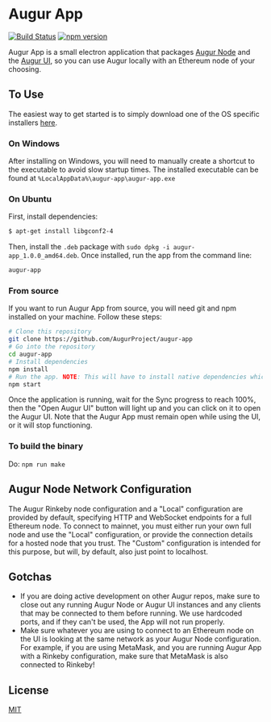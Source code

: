 # Augur App

[![Build Status](https://travis-ci.com/AugurProject/augur-app.svg?branch=master)](https://travis-ci.com/AugurProject/augur-app)
[![npm version](https://badge.fury.io/js/augur-app.svg)](https://badge.fury.io/js/augur-app)

Augur App is a small electron application that packages [Augur Node](https://github.com/AugurProject/augur-node) and the [Augur UI](https://github.com/AugurProject/augur), so you can use Augur locally with an Ethereum node of your choosing.

## To Use

The easiest way to get started is to simply download one of the OS specific installers [here](https://github.com/AugurProject/augur-app/releases).

### On Windows

After installing on Windows, you will need to manually create a shortcut to the executable to avoid slow startup times. The installed executable can be found at `%LocalAppData%\augur-app\augur-app.exe`

### On Ubuntu

First, install dependencies:

```bash
$ apt-get install libgconf2-4
```

Then, install the `.deb` package with `sudo dpkg -i augur-app_1.0.0_amd64.deb`.  Once installed, run the app from the command line:

```bash
augur-app
```

### From source

If you want to run Augur App from source, you will need git and npm installed on your machine.  Follow these steps:

```bash
# Clone this repository
git clone https://github.com/AugurProject/augur-app
# Go into the repository
cd augur-app
# Install dependencies
npm install
# Run the app. NOTE: This will have to install native dependencies which may take a long time depending on your environment.
npm start
```

Once the application is running, wait for the Sync progress to reach 100%, then the "Open Augur UI" button will light up and you can click on it to open the Augur UI. Note that the Augur App must remain open while using the UI, or it will stop functioning.

### To build the binary

Do: `npm run make`

## Augur Node Network Configuration

The Augur Rinkeby node configuration and a "Local" configuration are provided by default, specifying HTTP and WebSocket endpoints for a full Ethereum node. To connect to mainnet, you must either run your own full node and use the "Local" configuration, or provide the connection details for a hosted node that you trust. The "Custom" configuration is intended for this purpose, but will, by default, also just point to localhost.

## Gotchas

- If you are doing active development on other Augur repos, make sure to close out any running Augur Node or Augur UI instances and any clients that may be connected to them before running. We use hardcoded ports, and if they can't be used, the App will not run properly.
- Make sure whatever you are using to connect to an Ethereum node on the UI is looking at the same network as your Augur Node configuration. For example, if you are using MetaMask, and you are running Augur App with a Rinkeby configuration, make sure that MetaMask is also connected to Rinkeby!

## License

[MIT](LICENSE.md)
